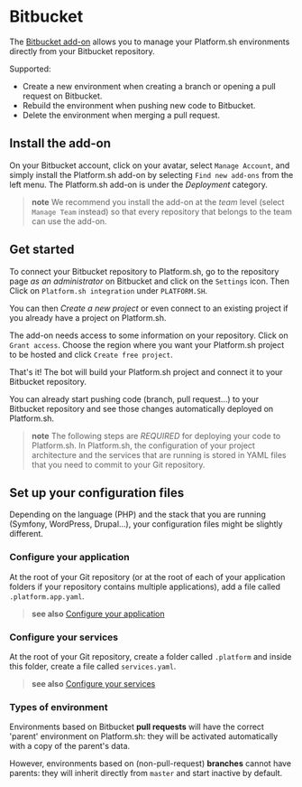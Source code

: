 # Bitbucket

The [Bitbucket add-on](https://platform.sh/bitbucket) allows you to manage your
Platform.sh environments directly from your Bitbucket repository.

Supported:

-   Create a new environment when creating a branch or opening a
    pull request on Bitbucket.
-   Rebuild the environment when pushing new code to Bitbucket.
-   Delete the environment when merging a pull request.

## Install the add-on

On your Bitbucket account, click on your avatar, select ``Manage Account``, and simply install the Platform.sh add-on by selecting ``Find new add-ons`` from the left menu. The Platform.sh add-on is under the *Deployment* category.

> **note**
> We recommend you install the add-on at the *team*   level (select ``Manage Team`` instead) so that every repository that belongs to the team can use the add-on.

## Get started

To connect your Bitbucket repository to Platform.sh, go to the repository page *as an administrator* on Bitbucket and click on the ``Settings`` icon. Then Click on ``Platform.sh integration`` under ``PLATFORM.SH``.

You can then *Create a new project* or even connect to an existing project if you already have a project on Platform.sh.

The add-on needs access to some information on your repository. Click on ``Grant access``. Choose the region where you want your Platform.sh project to be hosted and click ``Create free project``.

That's it! The bot will build your Platform.sh project and connect it to your Bitbucket repository.

You can already start pushing code (branch, pull request...) to your Bitbucket repository and see those changes automatically deployed on Platform.sh.

> **note**
> The following steps are *REQUIRED* for deploying your code to Platform.sh.
> In Platform.sh, the configuration of your project architecture and the services that are running is stored in YAML files that you need to commit to your Git repository.

## Set up your configuration files

Depending on the language (PHP) and the stack that you are running (Symfony, WordPress, Drupal...), your configuration files might be slightly different.

### Configure your application

At the root of your Git repository (or at the root of each of your application folders if your repository contains multiple applications), add a file called ``.platform.app.yaml``.

> **see also**
> [Configure your application](/user_guide/reference/configuration-files.html#configure-your-application)

### Configure your services

At the root of your Git repository, create a folder called ``.platform`` and inside this folder, create a file called ``services.yaml``.

> **see also**
> [Configure your services](/user_guide/reference/configuration-files.html#configure-services)

### Types of environment

Environments based on Bitbucket **pull requests** will have the correct 'parent' environment on Platform.sh: they will be activated automatically with a copy of the parent's data.

However, environments based on (non-pull-request) **branches** cannot have parents: they will inherit directly from `master` and start inactive by default.